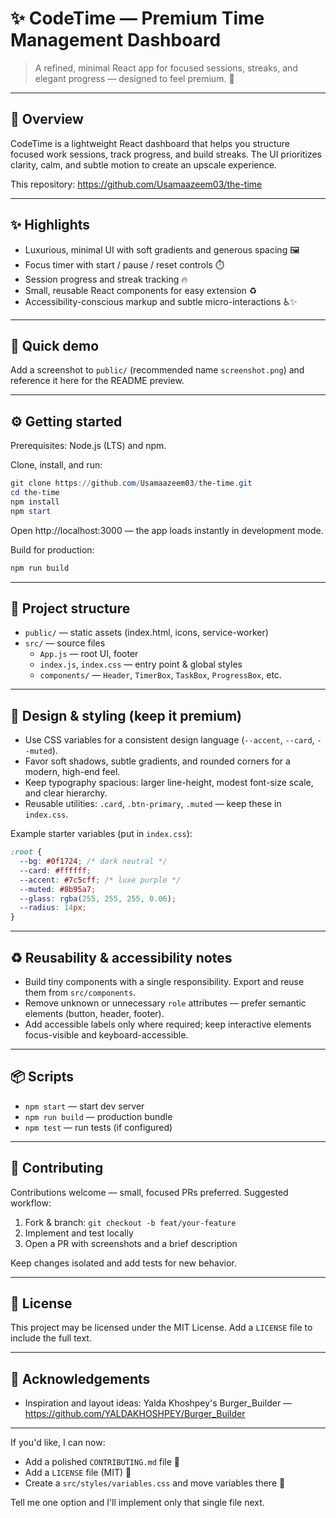 # ✨ CodeTime — Premium Time Management Dashboard

> A refined, minimal React app for focused sessions, streaks, and elegant progress — designed to feel premium. 💎

---

## 🚀 Overview

CodeTime is a lightweight React dashboard that helps you structure focused work sessions, track progress, and build streaks. The UI prioritizes clarity, calm, and subtle motion to create an upscale experience.

This repository: https://github.com/Usamaazeem03/the-time

---

## ✨ Highlights

- Luxurious, minimal UI with soft gradients and generous spacing 🖼️
- Focus timer with start / pause / reset controls ⏱️
- Session progress and streak tracking 🔥
- Small, reusable React components for easy extension ♻️
- Accessibility-conscious markup and subtle micro-interactions ♿️✨

---

## 🎯 Quick demo

Add a screenshot to `public/` (recommended name `screenshot.png`) and reference it here for the README preview.

---

## ⚙️ Getting started

Prerequisites: Node.js (LTS) and npm.

Clone, install, and run:

```powershell
git clone https://github.com/Usamaazeem03/the-time.git
cd the-time
npm install
npm start
```

Open http://localhost:3000 — the app loads instantly in development mode.

Build for production:

```powershell
npm run build
```

---

## 🧭 Project structure

- `public/` — static assets (index.html, icons, service-worker)
- `src/` — source files
  - `App.js` — root UI, footer
  - `index.js`, `index.css` — entry point & global styles
  - `components/` — `Header`, `TimerBox`, `TaskBox`, `ProgressBox`, etc.

---

## 🎨 Design & styling (keep it premium)

- Use CSS variables for a consistent design language (`--accent`, `--card`, `--muted`).
- Favor soft shadows, subtle gradients, and rounded corners for a modern, high-end feel.
- Keep typography spacious: larger line-height, modest font-size scale, and clear hierarchy.
- Reusable utilities: `.card`, `.btn-primary`, `.muted` — keep these in `index.css`.

Example starter variables (put in `index.css`):

```css
:root {
  --bg: #0f1724; /* dark neutral */
  --card: #ffffff;
  --accent: #7c5cff; /* luxe purple */
  --muted: #8b95a7;
  --glass: rgba(255, 255, 255, 0.06);
  --radius: 14px;
}
```

---

## ♻️ Reusability & accessibility notes

- Build tiny components with a single responsibility. Export and reuse them from `src/components`.
- Remove unknown or unnecessary `role` attributes — prefer semantic elements (button, header, footer).
- Add accessible labels only where required; keep interactive elements focus-visible and keyboard-accessible.

---

## 📦 Scripts

- `npm start` — start dev server
- `npm run build` — production bundle
- `npm test` — run tests (if configured)

---

## 🤝 Contributing

Contributions welcome — small, focused PRs preferred. Suggested workflow:

1. Fork & branch: `git checkout -b feat/your-feature`
2. Implement and test locally
3. Open a PR with screenshots and a brief description

Keep changes isolated and add tests for new behavior.

---

## 📜 License

This project may be licensed under the MIT License. Add a `LICENSE` file to include the full text.

---

## 🙏 Acknowledgements

- Inspiration and layout ideas: Yalda Khoshpey's Burger_Builder — https://github.com/YALDAKHOSHPEY/Burger_Builder

---

If you'd like, I can now:

- Add a polished `CONTRIBUTING.md` file 💼
- Add a `LICENSE` file (MIT) 📜
- Create a `src/styles/variables.css` and move variables there 🎨

Tell me one option and I'll implement only that single file next.
